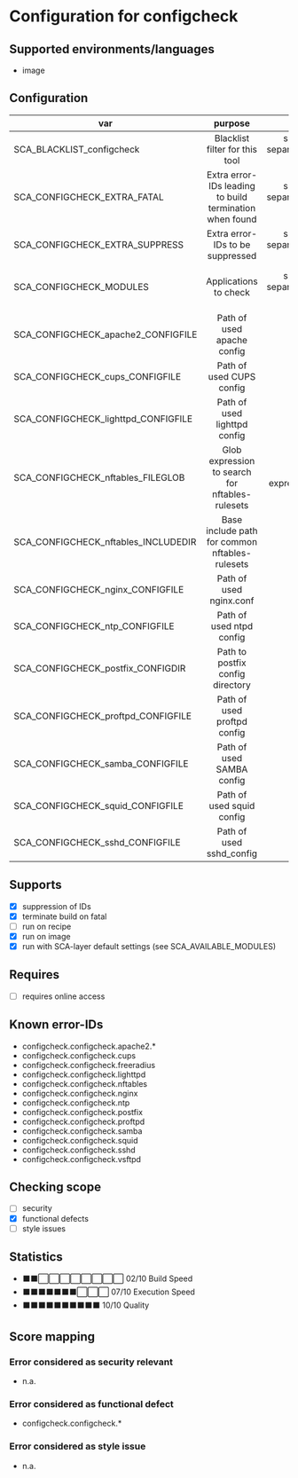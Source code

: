 # Configuration for configcheck

## Supported environments/languages

* image

## Configuration

| var | purpose | type | default |
| ------------- |:-------------:| -----:| -----:
| SCA_BLACKLIST_configcheck | Blacklist filter for this tool | space-separated-list | ""
| SCA_CONFIGCHECK_EXTRA_FATAL | Extra error-IDs leading to build termination when found | space-separated-list | "":
| SCA_CONFIGCHECK_EXTRA_SUPPRESS | Extra error-IDs to be suppressed | space-separated-list | ""
| SCA_CONFIGCHECK_MODULES | Applications to check | space-separated-list | "apache2 cups freeradius lighttpd nftables nginx ntp postfix proftpd samba squid sshd vsftpd"
| SCA_CONFIGCHECK_apache2_CONFIGFILE | Path of used apache config | path | "/etc/apache2/httpd.conf"
| SCA_CONFIGCHECK_cups_CONFIGFILE | Path of used CUPS config | path | "/etc/cups/cupsd.conf"
| SCA_CONFIGCHECK_lighttpd_CONFIGFILE | Path of used lighttpd config | path | "/etc/lighttpd/lighttpd.conf"
| SCA_CONFIGCHECK_nftables_FILEGLOB | Glob expression to search for nftables-rulesets | glob expression | "/etc/nft/rules/*"
| SCA_CONFIGCHECK_nftables_INCLUDEDIR | Base include path for common nftables-rulesets | path | "/etc/nft/rules"
| SCA_CONFIGCHECK_nginx_CONFIGFILE | Path of used nginx.conf | path | "/etc/nginx/nginx.conf"
| SCA_CONFIGCHECK_ntp_CONFIGFILE | Path of used ntpd config | path | "/etc/ntp.conf"
| SCA_CONFIGCHECK_postfix_CONFIGDIR | Path to postfix config directory | path | "/etc/postfix/"
| SCA_CONFIGCHECK_proftpd_CONFIGFILE | Path of used proftpd config | path | "/etc/proftpd.conf"
| SCA_CONFIGCHECK_samba_CONFIGFILE | Path of used SAMBA config | path | "/etc/samba/smb.conf"
| SCA_CONFIGCHECK_squid_CONFIGFILE | Path of used squid config | path | "/etc/squid/squid.conf"
| SCA_CONFIGCHECK_sshd_CONFIGFILE | Path of used sshd_config | path | "/etc/ssh/sshd_config"

## Supports

* [x] suppression of IDs
* [x] terminate build on fatal
* [ ] run on recipe
* [x] run on image
* [x] run with SCA-layer default settings (see SCA_AVAILABLE_MODULES)

## Requires

* [ ] requires online access

## Known error-IDs

* configcheck.configcheck.apache2.*
* configcheck.configcheck.cups
* configcheck.configcheck.freeradius
* configcheck.configcheck.lighttpd
* configcheck.configcheck.nftables
* configcheck.configcheck.nginx
* configcheck.configcheck.ntp
* configcheck.configcheck.postfix
* configcheck.configcheck.proftpd
* configcheck.configcheck.samba
* configcheck.configcheck.squid
* configcheck.configcheck.sshd
* configcheck.configcheck.vsftpd

## Checking scope

* [ ] security
* [x] functional defects
* [ ] style issues

## Statistics

* ⬛⬛⬜⬜⬜⬜⬜⬜⬜⬜ 02/10 Build Speed
* ⬛⬛⬛⬛⬛⬛⬛⬜⬜⬜ 07/10 Execution Speed
* ⬛⬛⬛⬛⬛⬛⬛⬛⬛⬛ 10/10 Quality

## Score mapping

### Error considered as security relevant

* n.a.

### Error considered as functional defect

* configcheck.configcheck.*

### Error considered as style issue

* n.a.
